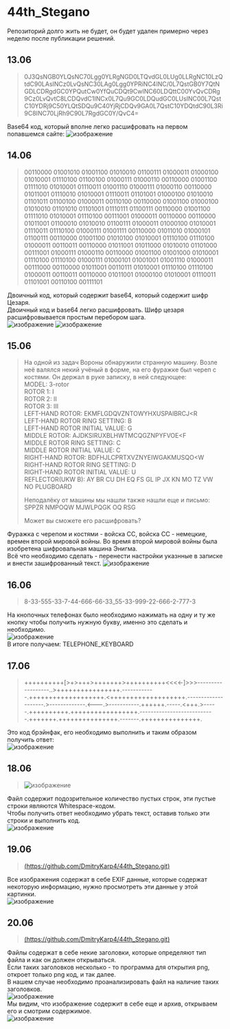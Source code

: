 # 44th_Stegano
Репозиторий долго жить не будет, он будет удален примерно через неделю после публикации решений.  

## 13.06
> 0J3QsNGB0YLQsNC70Lgg0YLRgNGD0LTQvdGL0LUg0LLRgNC10LzQtdC90LAsINCz0LvQsNC30LAg0Lgg0YPRiNC4INC/0L7QstGB0Y7QtNGDLCDRgdGC0YPQutCw0YfQuCDQt9CwINC60LDQttC00YvQvCDRg9Cz0LvQvtC8LCDQvdC1INCx0L7Qu9GC0LDQudGC0LUsINC00L7QstC10YDRj9C50YLQtSDQu9C40YjRjCDQv9GA0L7QstC10YDQtdC90L3Ri9C8INC70LjRh9C90L7RgdGC0Y/QvC4=

Base64 код, который вполне легко расшифровать на первом попавшемся сайте:
![изображение](https://github.com/user-attachments/assets/8c511852-a403-44e1-b0c1-512d0895e277)


## 14.06
> 00110000 01001010 01001100 01010010 01100111 01000011 01000100 01010001 01110100 01100100 01000111 01000110 00110000 01001100 01111010 01010001 01110011 01001110 01000111 01000110 00110000 01011001 01110010 01010001 01110011 01101001 01000100 01010010 01101011 01100100 01000011 00110100 00110000 01001100 01000100 01010010 01101010 01101001 01110111 01100111 00110000 01001100 01111010 01010001 01110100 00111001 01000011 00110000 00110000 01011001 01100010 01010010 01100111 01000011 01000100 01010001 01110011 01110100 01000111 01001111 00110000 01011010 01000101 01100111 00110000 01001100 01010100 01010001 01110100 01110100 01000011 00110011 00110000 01011001 01011000 01010010 01101000 00111001 01000111 01000110 00110000 01001100 01001000 01010001 01110100 01110100 01000111 01000101 01001001 01001110 01000011 00111000 00110000 01011001 00110111 01010001 01110100 01110100 01000011 00110011 00110000 01011001 01000100 01010001 01110011 01101001 00110100 00111101

Двоичный код, который содержит base64, который содержит шифр Цезаря.  
Двоичный код и base64 легко расшифровать. Шифр цезаря расшифровывается простым перебором шага.  
![изображение](https://github.com/user-attachments/assets/98fca089-4483-4bbc-8309-02da48de0061)
![изображение](https://github.com/user-attachments/assets/2f3ff753-6f6f-4615-af4d-31ee822de78b)

## 15.06
> На одной из задач Вороны обнаружили странную машину. Возле неё валялся некий учёный в форме, на его фуражке был череп с костями. Он держал в руке записку, в ней следующее:  
> MODEL: 3-rotor  
> ROTOR 1: I  
> ROTOR 2: II  
> ROTOR 3: III  
> LEFT-HAND ROTOR: EKMFLGDQVZNTOWYHXUSPAIBRCJ<R  
> LEFT-HAND ROTOR RING SETTING: B  
> LEFT-HAND ROTOR INITIAL VALUE: G  
> MIDDLE ROTOR: AJDKSIRUXBLHWTMCQGZNPYFVOE<F  
> MIDDLE ROTOR RING SETTING: C  
> MIDDLE ROTOR INITIAL VALUE: C  
> RIGHT-HAND ROTOR: BDFHJLCPRTXVZNYEIWGAKMUSQO<W  
> RIGHT-HAND ROTOR RING SETTING: D  
> RIGHT-HAND ROTOR INITIAL VALUE: U  
> REFLECTOR(UKW B): AY BR CU DH EQ FS GL IP JX KN MO TZ VW  
> NO PLUGBOARD  
>  
> Неподалёку от машины мы нашли также нашли еще и письмо: SPPZR NMPOQW MJWLPQGK OQ RSG  
>  
> Может вы сможете его расшифровать?  

Фуражка с черепом и костями - войска СС, войска СС - немецкие, времен второй мировой войны. Во время второй мировой войны была изобретена шифровальная машина Энигма.  
Всё что необходимо сделать - перенести настройки указнные в записке и внести зашифрованный текст.
![изображение](https://github.com/user-attachments/assets/ccb42efc-d77d-4af8-94b1-570ba4c64b54)

## 16.06
> 8-33-555-33-7-44-666-66-33_55-33-999-22-666-2-777-3

На кнопочных телефонах было необходимо нажимать на одну и ту же кнопку чтобы получить нужную букву, именно это сделать и необходимо.  
![изображение](https://github.com/user-attachments/assets/eb05224d-5a89-4242-87c9-f10297c5e4a4)  
В итоге получаем: TELEPHONE_KEYBOARD

## 17.06
> ++++++++++[>+>+++>+++++++>++++++++++<<<<-]>>>------------------..>++++++++++++++++.------------.+++++++++++++++++++.<+++++++++++++++++++.--------------------.>-------------.<---.>-----------.++++++.-----.<+++.>-----.++++++++++.+++++++++++++++++.---------------------------.+++++++.+++++++++++++++.-------.+++++++++++++++.  

Это код брэйнфак, его необходимо выполнить и таким образом получить ответ:  
![изображение](https://github.com/user-attachments/assets/35be9ba0-a2a2-462c-ac10-aeb7b41dd320)

## 18.06
> ![изображение](https://github.com/user-attachments/assets/810a97e8-bd97-44dc-ae11-d38ca538c04f)  

Файл содержит подозрительное количество пустых строк, эти пустые строки являются Whitespace-кодом.   
Чтобы получить ответ необходимо убрать текст, оставив только эти строки и выполнить код.  
![изображение](https://github.com/user-attachments/assets/22fd3dcc-3080-4f0a-a485-de35884a0136)

## 19.06
> [(https://github.com/DmitryKarp4/44th_Stegano.git)](https://github.com/DmitryKarp4/44th_Stegano/blob/main/7th_task.jpg)  

Все изображения содержат в себе EXIF данные, которые содержат некоторую информацию, нужно просмотреть эти данные у этой картинки.  
![изображение](https://github.com/user-attachments/assets/1d57ceb8-5e24-4cf2-b2e4-337a4670a103)

## 20.06
> [(https://github.com/DmitryKarp4/44th_Stegano.git)](https://github.com/DmitryKarp4/44th_Stegano/blob/main/8th_task.png)  

Файлы содержат в себе некие заголовки, которые определяют тип файла и как он должен открываться.  
Если таких заголовков несколько - то программа для открытия png, откроет только png код, и так далее.  
В нашем случае необходимо проанализировать файл на наличие таких заголовков.  
![изображение](https://github.com/user-attachments/assets/5908cc2c-f4c6-479f-8327-ca0c7dace3c6)  
Мы видим, что изображение содержит в себе еще и архив, открываем его и смотрим содержимое.  
![изображение](https://github.com/user-attachments/assets/47dbbfa9-1c7e-44fd-8e68-03aa7282b81d)
